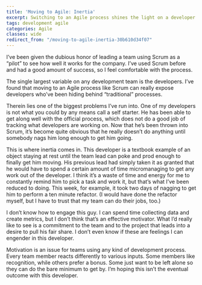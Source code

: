 ```yaml
---
title: 'Moving to Agile: Inertia'
excerpt: Switching to an Agile process shines the light on a developer who has been successfully hiding his lack of work, but what can I do to change his behavior?
tags: development agile
categories: Agile
classes: wide
redirect_from: "/moving-to-agile-inertia-30b610d34f07"
---
```


I’ve been given the dubious honor of leading a team using Scrum as a “pilot” to see how well it works for the company. I’ve used Scrum before and had a good amount of success, so I feel comfortable with the process.

The single largest variable on any development team is the developers. I’ve found that moving to an Agile process like Scrum can really expose developers who’ve been hiding behind “traditional” processes.

Therein lies one of the biggest problems I’ve run into. One of my developers is not what you could by any means call a self starter. He has been able to get along well with the official process, which does not do a good job of tracking what developers are working on. Now that he’s been thrown into Scrum, it’s become quite obvious that he really doesn’t do anything until somebody nags him long enough to get him going.

This is where inertia comes in. This developer is a textbook example of an object staying at rest until the team lead can poke and prod enough to finally get him moving. His previous lead had simply taken it as granted that he would have to spend a certain amount of time micromanaging to get any work out of the developer. I think it’s a waste of time and energy for me to constantly remind him to pick a task and work it, but that’s what I’ve been reduced to doing. This week, for example, it took two days of nagging to get him to perform a ten minute refactor. (I would have done the refactor myself, but I have to trust that my team can do their jobs, too.)

I don’t know how to engage this guy. I can spend time collecting data and create metrics, but I don’t think that’s an effective motivator. What I’d really like to see is a commitment to the team and to the project that leads into a desire to pull his fair share. I don’t even know if these are feelings I can engender in this developer.

Motivation is an issue for teams using any kind of development process. Every team member reacts differently to various inputs. Some members like recognition, while others prefer a bonus. Some just want to be left alone so they can do the bare minimum to get by. I’m hoping this isn’t the eventual outcome with this developer.
